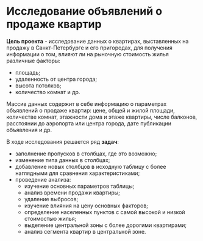 # Исследование объявлений о продаже квартир

**Цель проекта** - исследование данных о квартирах, выставленных на продажу в Санкт-Петербурге и его пригородах, для получения информации о том, влияют ли на рыночную стоимость жилья различные факторы:
- площадь; 
- удаленность от центра города;
- высота потолков;
- количество комнат и др.

Массив данных содержит в себе информацию о параметрах объявлений о продаже квартир: цене, общей и жилой площади, количестве комнат, этажности дома и этаже квартиры, числе балконов, расстоянии до аэропорта или центра города, дате публикации объявления и др.

В ходе исследования решается ряд **задач**:

- заполнение пропусков в столбцах, где это возможно; 
- изменение типа данных в столбцах;
- добавление новых столбцов в исходную таблицу с более наглядными для сравнения характеристиками;
- проведение анализа:
    + изучение основных параметров таблицы;
    + анализ времени продажи квартиры;
    + удаление выбросов;
    + изучение влияния на цену основных факторов;
    + определение населенных пунктов с самой высокой и низкой стоимостью жилья;
    + выделение центральной зоны с более дорогими квартирами;
    + анализ сегмента квартир в центральной зоне.
